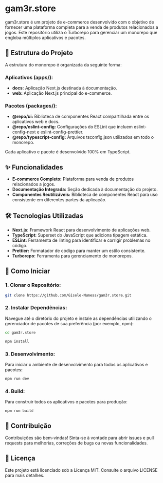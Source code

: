 # gam3r.store
gam3r.store é um projeto de e-commerce desenvolvido com o objetivo de fornecer uma plataforma completa para a venda de produtos relacionados a jogos. Este repositório utiliza o Turborepo para gerenciar um monorepo que engloba múltiplos aplicativos e pacotes.

## 📂 Estrutura do Projeto
A estrutura do monorepo é organizada da seguinte forma:

### Aplicativos (apps/):
<ul>
  <li><b>docs:</b> Aplicação Next.js destinada à documentação.</li>
  <li><b>web:</b> Aplicação Next.js principal do e-commerce.</li>
</ul>

### Pacotes (packages/):
<ul>
  <li><b>@repo/ui:</b> Biblioteca de componentes React compartilhada entre os aplicativos web e docs.</li> 
  <li><b>@repo/eslint-config:</b> Configurações do ESLint que incluem eslint-config-next e eslint-config-prettier.</li>
  <li><b>@repo/typescript-config:</b> Arquivos tsconfig.json utilizados em todo o monorepo.</li>
</ul>

Cada aplicativo e pacote é desenvolvido 100% em TypeScript.

## ✨ Funcionalidades
<ul>
  <li><b>E-commerce Completo:</b> Plataforma para venda de produtos relacionados a jogos.</li>
  <li><b>Documentação Integrada:</b> Seção dedicada à documentação do projeto.</li>
  <li><b>Componentes Reutilizáveis:</b> Biblioteca de componentes React para uso consistente em diferentes partes da aplicação.</li>
</ul>


## 🛠 Tecnologias Utilizadas
<ul>
  <li><b>Next.js:</b> Framework React para desenvolvimento de aplicações web.</li>
  <li><b>TypeScript:</b> Superset do JavaScript que adiciona tipagem estática.</li>
  <li><b>ESLint:</b> Ferramenta de linting para identificar e corrigir problemas no código.</li>
  <li><b>Prettier:</b> Formatador de código para manter um estilo consistente.</li>
  <li><b>Turborepo:</b> Ferramenta para gerenciamento de monorepos.</li>
</ul>


## 🚀 Como Iniciar

### 1. Clonar o Repositório:
```bash
git clone https://github.com/Gisele-Nuness/gam3r.store.git
```
### 2. Instalar Dependências:
Navegue até o diretório do projeto e instale as dependências utilizando o gerenciador de pacotes de sua preferência (por exemplo, npm):

```bash
cd gam3r.store

npm install
```
### 3. Desenvolvimento:
Para iniciar o ambiente de desenvolvimento para todos os aplicativos e pacotes:

```bash
npm run dev
```
### 4. Build:
Para construir todos os aplicativos e pacotes para produção:

```bash
npm run build
```
## 🤝 Contribuição
Contribuições são bem-vindas! Sinta-se à vontade para abrir issues e pull requests para melhorias, correções de bugs ou novas funcionalidades.

## 📄 Licença
Este projeto está licenciado sob a Licença MIT. Consulte o arquivo LICENSE para mais detalhes.
